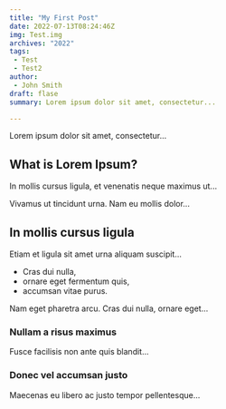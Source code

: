 ```yaml
---
title: "My First Post"
date: 2022-07-13T08:24:46Z
img: Test.img
archives: "2022"
tags: 
 - Test
 - Test2
author: 
 - John Smith
draft: flase
summary: Lorem ipsum dolor sit amet, consectetur...

---
```


Lorem ipsum dolor sit amet, consectetur...

## What is Lorem Ipsum?
In mollis cursus ligula, et venenatis neque maximus ut...

Vivamus ut tincidunt urna. Nam eu mollis dolor...

## In mollis cursus ligula
Etiam et ligula sit amet urna aliquam suscipit...
- Cras dui nulla,
- ornare eget fermentum quis, 
- accumsan vitae purus.

Nam eget pharetra arcu. Cras dui nulla, ornare eget...

### Nullam a risus maximus
Fusce facilisis non ante quis blandit...

### Donec vel accumsan justo
Maecenas eu libero ac justo tempor pellentesque... 

